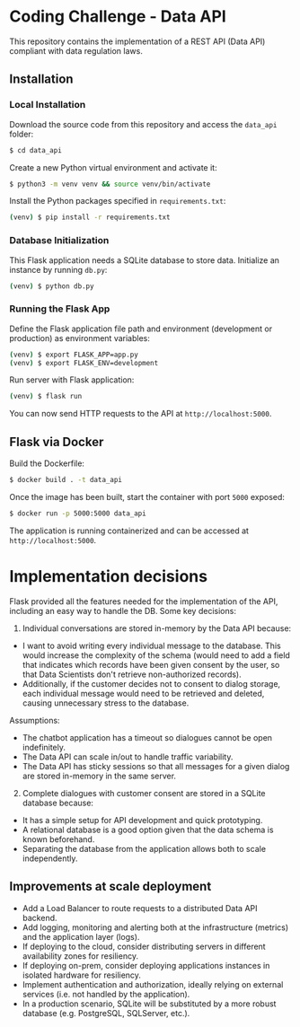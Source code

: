 # Coding Challenge - Data API

This repository contains the implementation of a REST API (Data API) compliant with data regulation laws.

## Installation

### Local Installation
Download the source code from this repository and access the `data_api` folder:

```sh
$ cd data_api
```

Create a new Python virtual environment and activate it:

```sh
$ python3 -m venv venv && source venv/bin/activate
```

Install the Python packages specified in `requirements.txt`:

```sh
(venv) $ pip install -r requirements.txt
```

### Database Initialization
This Flask application needs a SQLite database to store data. Initialize an instance by running `db.py`:

```sh
(venv) $ python db.py
```

### Running the Flask App
Define the Flask application file path and environment (development or production) as environment variables:

```sh
(venv) $ export FLASK_APP=app.py
(venv) $ export FLASK_ENV=development
```

Run server with Flask application:

```sh
(venv) $ flask run
```

You can now send HTTP requests to the API at `http://localhost:5000`.

## Flask via Docker
Build the Dockerfile:

```sh
$ docker build . -t data_api
```

Once the image has been built, start the container with port `5000` exposed:

```sh
$ docker run -p 5000:5000 data_api
```

The application is running containerized and can be accessed at `http://localhost:5000`.

# Implementation decisions

Flask provided all the features needed for the implementation of the API, including an easy way to handle the DB.
Some key decisions:
1. Individual conversations are stored in-memory by the Data API because:
- I want to avoid writing every individual message to the database. This would increase the complexity of the schema
(would need to add a field that indicates which records have been given consent by the user, so that Data Scientists
don't retrieve non-authorized records).
- Additionally, if the customer decides not to consent to dialog storage, each individual message would need to be
retrieved and deleted, causing unnecessary stress to the database.

Assumptions:
- The chatbot application has a timeout so dialogues cannot be open indefinitely.
- The Data API can scale in/out to handle traffic variability.
- The Data API has sticky sessions so that all messages for a given dialog are stored in-memory in the same server.

2. Complete dialogues with customer consent are stored in a SQLite database because:
- It has a simple setup for API development and quick prototyping.
- A relational database is a good option given that the data schema is known beforehand.
- Separating the database from the application allows both to scale independently.


## Improvements at scale deployment
- Add a Load Balancer to route requests to a distributed Data API backend.
- Add logging, monitoring and alerting both at the infrastructure (metrics) and the application layer (logs).
- If deploying to the cloud, consider distributing servers in different availability zones for resiliency.
- If deploying on-prem, consider deploying applications instances in isolated hardware for resiliency.
- Implement authentication and authorization, ideally relying on external services (i.e. not handled by the application).
- In a production scenario, SQLite will be substituted by a more robust database (e.g. PostgreSQL, SQLServer, etc.).
